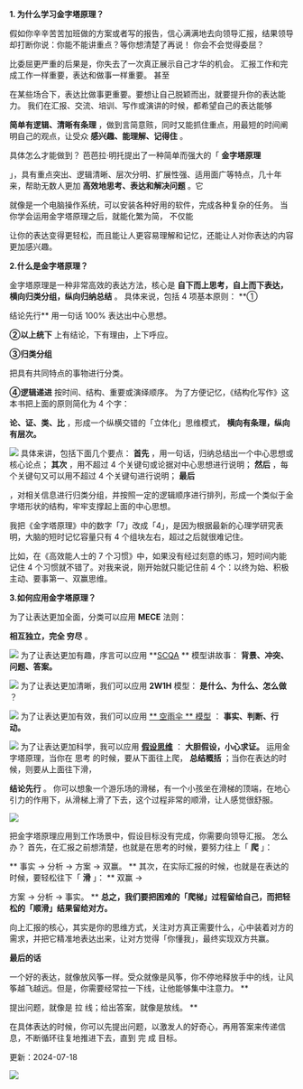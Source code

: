  **1. 为什么学习金字塔原理？**

假如你辛辛苦苦加班做的方案或者写的报告，信心满满地去向领导汇报，结果领导却打断你说：你能不能讲重点？等你想清楚了再说！  你会不会觉得委屈？

比委屈更严重的后果是，你失去了一次真正展示自己才华的机会。  汇报工作和完成工作一样重要，表达和做事一样重要。  甚至

在某些场合下，表达比做事更重要。要想让自己脱颖而出，就要提升你的表达能力。  我们在汇报、交流、培训、写作或演讲的时候，都希望自己的表达能够

**简单有逻辑、清晰有条理** ，做到言简意赅，同时又能抓住重点，用最短的时间阐明自己的观点，让受众 **感兴趣、能理解、记得住** 。

具体怎么才能做到？  芭芭拉·明托提出了一种简单而强大的「 **金字塔原理**

」，具有重点突出、逻辑清晰、层次分明、扩展性强、适用面广等特点，几十年来，帮助无数人更加 **高效地思考、表达和解决问题** 。它

就像是一个电脑操作系统，可以安装各种好用的软件，完成各种复杂的任务。  当你学会运用金字塔原理之后，就能化繁为简，  不仅能

让你的表达变得更轻松，而且能让人更容易理解和记忆，还能让人对你表达的内容更加感兴趣。

**2.什么是金字塔原理？**

金字塔原理是一种非常高效的表达方法，核心是 **自下而上思考，自上而下表达，横向归类分组，纵向归纳总结** 。  具体来说，包括 4 项基本原则：  **①

结论先行** 用一句话 100% 表达出中心思想。 

**②以上统下** 上有结论，下有理由，上下呼应。 

**③归类分组**

把具有共同特点的事物进行分类。 

**④逻辑递进** 按时间、结构、重要或演绎顺序。  为了方便记忆，《结构化写作》这本书把上面的原则简化为 4 个字：

**论、证、类、比** ，形成一个纵横交错的「立体化」思维模式， **横向有条理，纵向有层次。**

![](https://mmbiz.qpic.cn/mmbiz_png/giaycic3UNwo0TvU9YRXuk6BYbicSgIsPla0ZicV3ibULHKFyeINogn01bvUZgUvbaBYmDjNic1Bcj6HnBKmBwQjMfjw/640?wx_fmt=png) 具体来讲，包括下面几个要点：  **首先** ，用一句话，归纳总结出一个中心思想或核心论点；  **其次** ，用不超过 4 个关键句或论据对中心思想进行说明；  **然后** ，每个关键句又可以用不超过 4 个关键句进行说明；  **最后**

，对相关信息进行归类分组，并按照一定的逻辑顺序进行排列，形成一个类似于金字塔形状的结构，牢牢支撑起上面的中心思想。

我把《金字塔原理》中的数字「7」改成「4」，是因为根据最新的心理学研究表明，大脑的短时记忆容量只有 4 个组块左右，超过之后就很难记住。  

比如，在《高效能人士的 7 个习惯》中，如果没有经过刻意的练习，短时间内能记住 4 个习惯就不错了。对我来说，刚开始就只能记住前 4 个：以终为始、积极主动、要事第一、双赢思维。

**3.如何应用金字塔原理？**

 为了让表达更加全面，分类可以应用 **MECE** 法则：

**相互独立，完全 穷尽** 。

![](https://mmbiz.qpic.cn/mmbiz_png/giaycic3UNwo0TvU9YRXuk6BYbicSgIsPlaLGKLVZpg1Cd3nGnCwbeBUZojH3vLPE90KYEle6Uibna7NVgNxjumCSw/640?wx_fmt=png) 为了让表达更加有趣，序言可以应用 **[SCQA](https://mp.weixin.qq.com/s?__biz=MzA4ODE2OTIxMw==&mid=2653480392&idx=1&sn=ea0890c1c3e5f9b4b6516bcdbf62a5b4&scene=21#wechat_redirect) ** 模型讲故事： **背景、冲突、问题、答案。**

![](https://mmbiz.qpic.cn/mmbiz_png/giaycic3UNwo0TvU9YRXuk6BYbicSgIsPlaZBOYcj794nB7rljmfYRsbOXAC5ycoAt3Uj97ymLac6Uc0lHJ9xuSxw/640?wx_fmt=png) 为了让表达更加清晰，我们可以应用 **2W1H** 模型： **是什么、为什么、怎么做** ？

![](https://mmbiz.qpic.cn/mmbiz_png/giaycic3UNwo0TvU9YRXuk6BYbicSgIsPlaq7n5Bug6LgqJiaT507wicueg3WNKJYEkyuRDFLVuibYzxbCibpftp8a6Dw/640?wx_fmt=png) 为了让表达更加有效，我们可以应用 [** 空雨伞  ** 模型](https://mp.weixin.qq.com/s?__biz=MzA4ODE2OTIxMw==&mid=2653481315&idx=1&sn=091d654c726da55bbd03e1739042b8d9&scene=21#wechat_redirect) ： **事实、判断、行动。**

![](https://mmbiz.qpic.cn/mmbiz_png/giaycic3UNwo0TvU9YRXuk6BYbicSgIsPlajqJvicmiaCRbLprlaicqCYicNuNtJygicvTdkSJ5oicrwclTrmoxaJBwytSg/640?wx_fmt=png) 为了让表达更加科学，我可以应用 [**假设思维**](http://mp.weixin.qq.com/s?__biz=MzA4ODE2OTIxMw==&mid=2653478494&idx=1&sn=7fb2bb4f04f2c6d64561210164529274&chksm=8bf231ccbc85b8dab3ffb4dffcc56547684ca5ee35f52648cac60c229cbf6e79a1da413bb78a&scene=21#wechat_redirect) ： **大胆假设，小心求证。** 运用金字塔原理，当你在  思考  的时候，要从下面往上爬， **总结概括** ；当你在表达的时候，则要从上面往下滑，

**结论先行** 。  你可以想象一个游乐场的滑梯，有一个小孩坐在滑梯的顶端，在地心引力的作用下，从滑梯上滑了下去，这个过程非常的顺滑，让人感觉很舒服。

![](https://mmbiz.qpic.cn/mmbiz_jpg/giaycic3UNwo2Eub2ECG4nAvR6KNToBsUL0aTC7IVyLXlYrkvw7WllXibPcVCA8kxib8ych5H2hWia1WqAicaUdMXRPQ/640?wx_fmt=jpeg) 

把金字塔原理应用到工作场景中，假设目标没有完成，你需要向领导汇报。  怎么办？  首先，在汇报之前想清楚，也就是在思考的时候，要努力往上「 **爬** 」：

** 事实 →  分析 →  方案 →  双赢。  ** 其次，在实际汇报的时候，也就是在表达的时候，要轻松往下「 **滑** 」：  ** 双赢 →

方案 →  分析 →  事实。  ** **总之，我们要把困难的「爬梯」过程留给自己，而把轻松的「顺滑」结果留给对方。**

向上汇报的核心，其实是你的思维方式，关注对方真正需要什么，心中装着对方的需求，并把它精准地表达出来，让对方觉得「你懂我」，最终实现双方共赢。

**最后的话**

 一个好的表达，就像放风筝一样。受众就像是风筝，你不停地释放手中的线，让风筝越飞越远。但是，你需要经常拉一下线，让他能够集中注意力。  **

提出问题，就像是  拉  线；给出答案，就像是放线。  **

在具体表达的时候，你可以先提出问题，以激发人的好奇心，再用答案来传递信息，不断循环往复地推进下去，直到  完  成  目标。

更新：2024-07-18

![](https://visitor-badge.laobi.icu/badge?page_id=sjhfx.linji&left_text=PageViews&right_color=%2300589F)